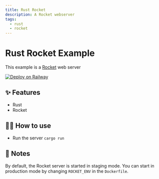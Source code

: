 ```yaml
---
title: Rust Rocket
description: A Rocket webserver
tags:
  - rust
  - rocket
---
```


# Rust Rocket Example

This example is a [Rocket](https://rocket.rs) web server

[![Deploy on Railway](https://railway.app/button.svg)](https://railway.app/new/template/soL3yG)

## ✨ Features

- Rust
- Rocket

## 💁‍♀️ How to use

- Run the server `cargo run`

## 📝 Notes

By default, the Rocket server is started in staging mode. You can start in
production mode by changing `ROCKET_ENV` in the `Dockerfile`.
